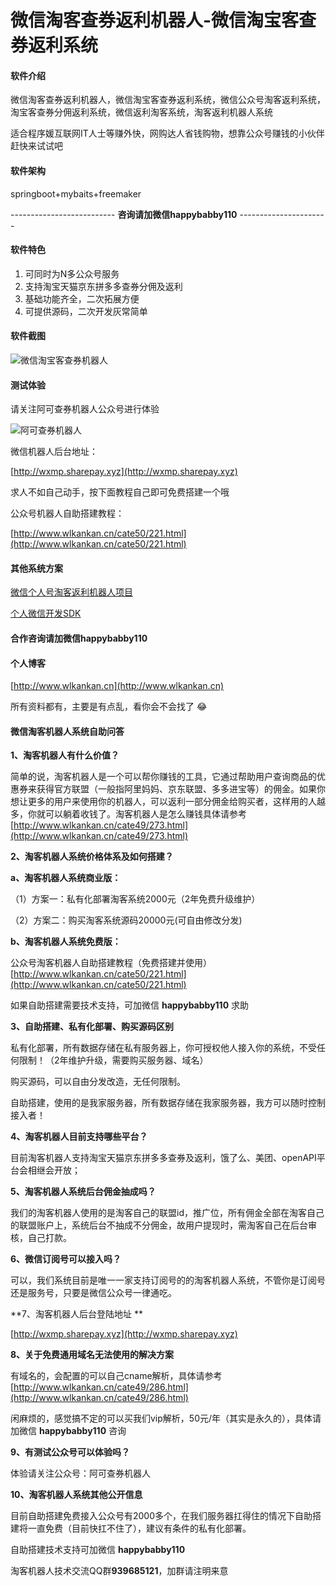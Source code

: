 # 微信淘客查券返利机器人-微信淘宝客查券返利系统

#### 软件介绍
微信淘客查券返利机器人，微信淘宝客查券返利系统，微信公众号淘客返利系统，淘宝客查券分佣返利系统，微信返利淘客系统，淘客返利机器人系统

适合程序媛互联网IT人士等赚外快，网购达人省钱购物，想靠公众号赚钱的小伙伴赶快来试试吧

#### 软件架构
springboot+mybaits+freemaker

-------------------------- **咨询请加微信happybabby110** ----------------------

#### 软件特色

1.  可同时为N多公众号服务
2.  支持淘宝天猫京东拼多多查券分佣及返利
3.  基础功能齐全，二次拓展方便
4.  可提供源码，二次开发灰常简单

#### 软件截图


![微信淘宝客查券机器人](http://www.wlkankan.cn/image/202009/F15F61E4357981358288CBA96F03A48D.jpg "微信淘宝客查券机器人")

#### 测试体验

请关注阿可查券机器人公众号进行体验

![阿可查券机器人](http://www.wlkankan.cn/image/202004/597763B6D3EDAF47B940C91CA01BBADF.jpg "阿可查券机器人")

微信机器人后台地址：

[http://wxmp.sharepay.xyz](http://wxmp.sharepay.xyz)

求人不如自己动手，按下面教程自己即可免费搭建一个哦

公众号机器人自助搭建教程：

[http://www.wlkankan.cn/cate50/221.html](http://www.wlkankan.cn/cate50/221.html)


#### 其他系统方案

[微信个人号淘客返利机器人项目](https://gitee.com/tangjinjinwx/wechatbot)

[个人微信开发SDK](https://gitee.com/tangjinjinwx/Public.WeChat.CRM.SDK/)


#### 合作咨询请加微信happybabby110


#### 个人博客

[http://www.wlkankan.cn](http://www.wlkankan.cn)

所有资料都有，主要是有点乱，看你会不会找了 :joy: 

#### 微信淘客机器人系统自助问答
 **1、淘客机器人有什么价值？** 

简单的说，淘客机器人是一个可以帮你赚钱的工具，它通过帮助用户查询商品的优惠券来获得官方联盟（一般指阿里妈妈、京东联盟、多多进宝等）的佣金。如果你想让更多的用户来使用你的机器人，可以返利一部分佣金给购买者，这样用的人越多，你就可以躺着收钱了。淘客机器人是怎么赚钱具体请参考[http://www.wlkankan.cn/cate49/273.html](http://www.wlkankan.cn/cate49/273.html)
 

**2、淘客机器人系统价格体系及如何搭建？** 

 **a、淘客机器人系统商业版：** 

（1）方案一：私有化部署淘客系统2000元（2年免费升级维护）

（2）方案二：购买淘客系统源码20000元(可自由修改分发)

 **b、淘客机器人系统免费版：** 

公众号淘客机器人自助搭建教程（免费搭建并使用） [http://www.wlkankan.cn/cate50/221.html](http://www.wlkankan.cn/cate50/221.html) 

如果自助搭建需要技术支持，可加微信 **happybabby110** 求助

 **3、自助搭建、私有化部署、购买源码区别** 

私有化部署，所有数据存储在私有服务器上，你可授权他人接入你的系统，不受任何限制！（2年维护升级，需要购买服务器、域名）

购买源码，可以自由分发改造，无任何限制。

自助搭建，使用的是我家服务器，所有数据存储在我家服务器，我方可以随时控制接入者！

 **4、淘客机器人目前支持哪些平台？** 

目前淘客机器人支持淘宝天猫京东拼多多查券及返利，饿了么、美团、openAPI平台会相继会开放；

 **5、淘客机器人系统后台佣金抽成吗？** 

我们的淘客机器人使用的是淘客自己的联盟id，推广位，所有佣金全部在淘客自己的联盟账户上，系统后台不抽成不分佣金，故用户提现时，需淘客自己在后台审核，自己打款。

 **6、微信订阅号可以接入吗？** 

可以，我们系统目前是唯一一家支持订阅号的的淘客机器人系统，不管你是订阅号还是服务号，只要是微信公众号一律通吃。

 **7、淘客机器人后台登陆地址 ** 

[http://wxmp.sharepay.xyz](http://wxmp.sharepay.xyz)

 **8、关于免费通用域名无法使用的解决方案** 

有域名的，会配置的可以自己cname解析，具体请参考[http://www.wlkankan.cn/cate49/286.html](http://www.wlkankan.cn/cate49/286.html)

闲麻烦的，感觉搞不定的可以买我们vip解析，50元/年（其实是永久的），具体请加微信 **happybabby110** 咨询

 **9、有测试公众号可以体验吗？** 

体验请关注公众号：阿可查券机器人

 **10、淘客机器人系统其他公开信息** 

目前自助搭建免费接入公众号有2000多个，在我们服务器扛得住的情况下自助搭建将一直免费（目前快扛不住了），建议有条件的私有化部署。

自助搭建技术支持可加微信 **happybabby110** 


淘客机器人技术交流QQ群**939685121**，加群请注明来意



